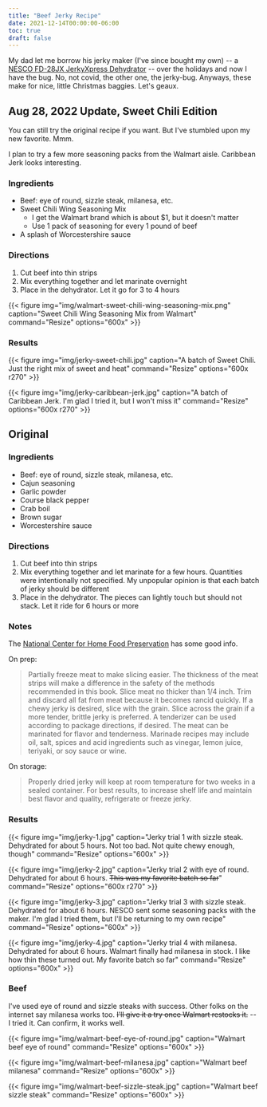 ```yaml
---
title: "Beef Jerky Recipe"
date: 2021-12-14T00:00:00-06:00
toc: true
draft: false
---
```


My dad let me borrow his jerky maker (I've since bought my own) -- a [NESCO FD-28JX JerkyXpress Dehydrator](https://www.nesco.com/product/fd-28jx-jerky-xpress-food-dehydrator/) -- over the holidays and now I have the bug. No, not covid, the other one, the jerky-bug. Anyways, these make for nice, little Christmas baggies. Let's geaux.

<!--more-->

## Aug 28, 2022 Update, Sweet Chili Edition

You can still try the original recipe if you want. But I've stumbled upon my new favorite. Mmm.

I plan to try a few more seasoning packs from the Walmart aisle. Caribbean Jerk looks interesting.

### Ingredients

- Beef: eye of round, sizzle steak, milanesa, etc.
- Sweet Chili Wing Seasoning Mix
    - I get the Walmart brand which is about $1, but it doesn't matter
    - Use 1 pack of seasoning for every 1 pound of beef
- A splash of Worcestershire sauce

### Directions

1. Cut beef into thin strips
1. Mix everything together and let marinate overnight
1. Place in the dehydrator. Let it go for 3 to 4 hours

{{< figure
img="img/walmart-sweet-chili-wing-seasoning-mix.png"
caption="Sweet Chili Wing Seasoning Mix from Walmart"
command="Resize"
options="600x" >}}

### Results

{{< figure
img="img/jerky-sweet-chili.jpg"
caption="A batch of Sweet Chili. Just the right mix of sweet and heat"
command="Resize"
options="600x r270" >}}

{{< figure
img="img/jerky-caribbean-jerk.jpg"
caption="A batch of Caribbean Jerk. I'm glad I tried it, but I won't miss it"
command="Resize"
options="600x r270" >}}

## Original

### Ingredients

- Beef: eye of round, sizzle steak, milanesa, etc.
- Cajun seasoning
- Garlic powder
- Course black pepper
- Crab boil
- Brown sugar
- Worcestershire sauce

### Directions

1. Cut beef into thin strips
1. Mix everything together and let marinate for a few hours. Quantities were intentionally not specified. My unpopular opinion is that each batch of jerky should be different
1. Place in the dehydrator. The pieces can lightly touch but should not stack. Let it ride for 6 hours or more

### Notes

The [National Center for Home Food Preservation](https://nchfp.uga.edu/how/dry/jerky.html) has some good info.

On prep:

> Partially freeze meat to make slicing easier. The thickness of the meat strips will make a difference in the safety of the methods recommended in this book. Slice meat no thicker than 1/4 inch. Trim and discard all fat from meat because it becomes rancid quickly. If a chewy jerky is desired, slice with the grain. Slice across the grain if a more tender, brittle jerky is preferred. A tenderizer can be used according to package directions, if desired. The meat can be marinated for flavor and tenderness. Marinade recipes may include oil, salt, spices and acid ingredients such as vinegar, lemon juice, teriyaki, or soy sauce or wine.

On storage:

> Properly dried jerky will keep at room temperature for two weeks in a sealed container. For best results, to increase shelf life and maintain best flavor and quality, refrigerate or freeze jerky.

### Results

{{< figure
img="img/jerky-1.jpg"
caption="Jerky trial 1 with sizzle steak. Dehydrated for about 5 hours. Not too bad. Not quite chewy enough, though"
command="Resize"
options="600x" >}}

{{< figure
img="img/jerky-2.jpg"
caption="Jerky trial 2 with eye of round. Dehydrated for about 6 hours. ~~This was my favorite batch so far~~"
command="Resize"
options="600x r270" >}}

{{< figure
img="img/jerky-3.jpg"
caption="Jerky trial 3 with sizzle steak. Dehydrated for about 6 hours. NESCO sent some seasoning packs with the maker. I'm glad I tried them, but I'll be returning to my own recipe"
command="Resize"
options="600x" >}}

{{< figure
img="img/jerky-4.jpg"
caption="Jerky trial 4 with milanesa. Dehydrated for about 6 hours. Walmart finally had milanesa in stock. I like how thin these turned out. My favorite batch so far"
command="Resize"
options="600x" >}}

### Beef

I've used eye of round and sizzle steaks with success. Other folks on the internet say milanesa works too. ~~I'll give it a try once Walmart restocks it.~~ -- I tried it. Can confirm, it works well.

{{< figure
img="img/walmart-beef-eye-of-round.jpg"
caption="Walmart beef eye of round"
command="Resize"
options="600x" >}}

{{< figure
img="img/walmart-beef-milanesa.jpg"
caption="Walmart beef milanesa"
command="Resize"
options="600x" >}}

{{< figure
img="img/walmart-beef-sizzle-steak.jpg"
caption="Walmart beef sizzle steak"
command="Resize"
options="600x" >}}
